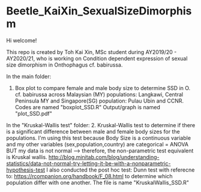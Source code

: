 # Beetle_KaiXin_SexualSizeDimorphism

Hi welcome!

This repo is created by Toh Kai Xin, MSc student during AY2019/20 - AY2020/21, who is working on Condition dependent expression of sexual size dimorphism in Onthophagus cf. babirussa.

In the main folder:
1. Box plot to compare female and male body size to determine SSD in O. cf. babirussa across Malaysian (MY) populations: Langkawi, Central Peninsula MY and Singapore(SG) population: Pulau Ubin and CCNR.
Codes are named "boxplot_SSD.R"
Output/graph is named "plot_SSD.pdf"

In the "Kruskal-Wallis test" folder:
2. Kruskal-Wallis test to determine if there is a significant difference between male and female body sizes for the populations. I'm using this test because Body Size is a continuous variable and my other variables (sex,population,country) are categorical = ANOVA BUT my data is not normal --> therefore, the non-parametric test equivalent is Kruskal wallis. http://blog.minitab.com/blog/understanding-statistics/data-not-normal-try-letting-it-be-with-a-nonparametric-hypothesis-test
I also conducted the post hoc test: Dunn test with referecne to: https://rcompanion.org/handbook/F_08.html to determine which population differ with one another.
The file is name "KruskalWallis_SSD.R"
